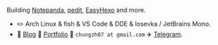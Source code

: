 Building [Notepanda](https://github.com/ChungZH/notepanda), [pedit](https://github.com/pandaos/pedit), [EasyHexo](https://github.com/EasyHexo/Easy-Hexo) and more.
- :pencil2: Arch Linux & fish & VS Code & DDE & Iosevka / JetBrains Mono.
- :memo: [Blog](https://chungzh.cn) :card_index: [Portfolio](https://chungzh.cc) :email: `chungzh07 at gmail.com` :airplane: [Telegram](https://t.me/realChungZH).
